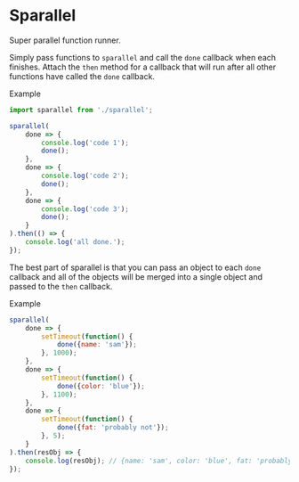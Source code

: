 # Sparallel

Super parallel function runner.

Simply pass functions to `sparallel` and call the `done` callback when each finishes. Attach the `then` method for a callback that will run after all other functions have called the `done` callback.

Example

``` javascript
import sparallel from './sparallel';

sparallel(
    done => {
        console.log('code 1');
        done();
    },
    done => {
        console.log('code 2');
        done();
    },
    done => {
        console.log('code 3');
        done();
    }
).then(() => {
    console.log('all done.');
});
```

The best part of sparallel is that you can pass an object to each `done` callback and all of the objects will be merged into a single object and passed to the `then` callback.

Example

``` javascript
sparallel(
    done => {
        setTimeout(function() {
            done({name: 'sam'});
        }, 1000);
    },
    done => {
        setTimeout(function() {
            done({color: 'blue'});
        }, 1100);
    },
    done => {
        setTimeout(function() {
            done({fat: 'probably not'});
        }, 5);
    }
).then(resObj => {
    console.log(resObj); // {name: 'sam', color: 'blue', fat: 'probably not'}
});
```